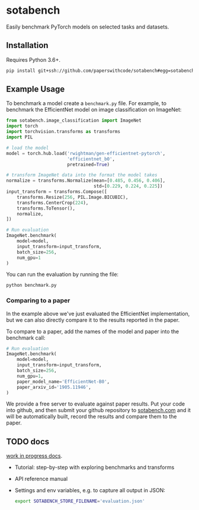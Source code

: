 # sotabench

Easily benchmark PyTorch models on selected tasks and datasets.

## Installation

Requires Python 3.6+. 

```bash
pip install git+ssh://github.com/paperswithcode/sotabench#egg=sotabench
```

## Example Usage

To benchmark a model create a `benchmark.py` file. For example, to benchmark the EfficientNet model on image classification on ImageNet:

```python
from sotabench.image_classification import ImageNet
import torch
import torchvision.transforms as transforms
import PIL

# load the model
model = torch.hub.load('rwightman/gen-efficientnet-pytorch', 
                       'efficientnet_b0', 
                       pretrained=True)

# transform ImageNet data into the format the model takes
normalize = transforms.Normalize(mean=[0.485, 0.456, 0.406], 
                                 std=[0.229, 0.224, 0.225])
input_transform = transforms.Compose([
    transforms.Resize(256, PIL.Image.BICUBIC),
    transforms.CenterCrop(224),
    transforms.ToTensor(),
    normalize,
])

# Run evaluation
ImageNet.benchmark(
    model=model,
    input_transform=input_transform,
    batch_size=256,
    num_gpu=1
)

```

You can run the evaluation by running the file:

```bash
python benchmark.py
```

### Comparing to a paper

In the example above we've just evaluated the EfficientNet implementation, but we can also directly compare it to the results reported in the paper. 

To compare to a paper, add the names of the model and paper into the benchmark call:

```python
# Run evaluation
ImageNet.benchmark(
    model=model,
    input_transform=input_transform,
    batch_size=256,
    num_gpu=1,
    paper_model_name='EfficientNet-B0',
    paper_arxiv_id='1905.11946',
)
```

We provide a free server to evaluate against paper results. Put your code into github, and then submit your github
repository to [sotabench.com](https://sotabench.com) and it will be automatically built, record the results and compare 
them to the paper. 

## TODO docs

[work in progress docs](docs/).

- Tutorial: step-by-step with exploring benchmarks and transforms 
- API reference manual
- Settings and env variables, e.g. to capture all output in JSON:

    ```bash
    export SOTABENCH_STORE_FILENAME='evaluation.json'
    ```

